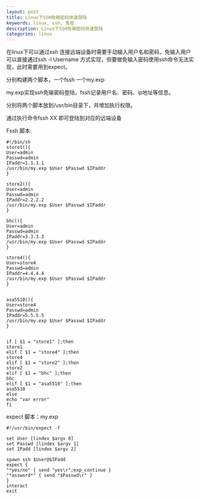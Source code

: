 ```yaml
---
layout: post
title: Linux下SSH免输密码快速登陆
keywords: linux, ssh, 免密
description: Linux下SSH免输密码快速登陆
categories: linux
---
```

在linux下可以通过ssh 连接远端设备时需要手动输入用户名和密码，免输入用户可以直接通过ssh -l Username 方式实现，但要做免输入密码使用ssh命令无法实现，此时需要用到expect。

分别构建两个脚本，一个fssh 一个my.exp

my.exp实现ssh免输密码登陆，fssh记录用户名、密码、ip地址等信息。

分别将两个脚本放到/usr/bin目录下，并增加执行权限。

通过执行命令fssh XX 即可登陆到对应的远端设备

Fssh 脚本:

	#!/bin/sh
	store1(){
	User=admin
	Passwd=admin
	IPaddr=1.1.1.1
	/usr/bin/my.exp $User $Passwd $IPaddr
	}
	
	store2(){
	User=admin
	Passwd=admin
	IPaddr=2.2.2.2
	/usr/bin/my.exp $User $Passwd $IPaddr
	}
	
	bhc(){
	User=admin
	Passwd=admin
	IPaddr=3.3.3.3
	/usr/bin/my.exp $User $Passwd $IPaddr
	}
	
	store4(){
	User=store4
	Passwd=admin
	IPaddr=4.4.4.4
	/usr/bin/my.exp $User $Passwd $IPaddr
	}
	
	
	asa5510(){
	User=store4
	Passwd=admin
	IPaddr=5.5.5.5
	/usr/bin/my.exp $User $Passwd $IPaddr
	}
	
	
	if [ $1 = "store1" ];then
	store1
	elif [ $1 = "store4" ];then
	store4
	elif [ $1 = "store2" ];then
	store2
	elif [ $1 = "bhc" ];then
	bhc
	elif [ $1 = "asa5510" ];then
	asa5510
	else
	echo "var error"
	fi
 
 
<p>expect 脚本：my.exp</p>
	
	#!/usr/bin/expect -f
		
	set User [lindex $argv 0]
	set Passwd [lindex $argv 1]
	set IPadd [lindex $argv 2]
		
	spawn ssh $User@$IPadd
	expect {
	"*yes/no" { send "yes\r";exp_continue }
	"*assword*" { send "$Passwd\r" }
	}
	interact
	exit
    
